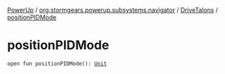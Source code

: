 [PowerUp](../../index.md) / [org.stormgears.powerup.subsystems.navigator](../index.md) / [DriveTalons](index.md) / [positionPIDMode](./position-p-i-d-mode.md)

# positionPIDMode

`open fun positionPIDMode(): `[`Unit`](https://kotlinlang.org/api/latest/jvm/stdlib/kotlin/-unit/index.html)